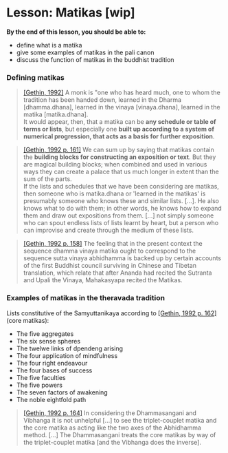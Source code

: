 # Lesson: Matikas [wip]

**By the end of this lesson, you should be able to:**
- define what is a matika
- give some examples of matikas in the pali canon
- discuss the function of matikas in the buddhist tradition


### Defining matikas
> [\[Gethin, 1992\]][@Gethin1992] A monk is "one who has heard much, one to whom the tradition has been handed down, learned in the Dharma [dhamma.dhana], learned in the vinaya [vinaya.dhana], learned in the matika [matika.dhana].  
It would appear, then, that a matika can be **any schedule or table of terms or lists**, but especially one **built up according to a system of numerical progression, that acts as a basis for further exposition**.

> [\[Gethin, 1992 p. 161\]][@Gethin1992] We can sum up by saying that matikas contain the **building blocks for constructing an exposition or text**. But they are magical building blocks; when combined and used in various ways they can create a palace that us much longer in extent than the sum of the parts.  
If the lists and schedules that we have been considering are matikas, then someone who is matika.dhana or 'learned in the matikas' is presumably someone who knows these and similar lists. [...]. He also knows what to do with them; in other words, he knows how to expand them and draw out expositions from them. [...] not simply someone who can spout endless lists of lists learnt by heart, but a person who can improvise and create through the medium of these lists.

> [\[Gethin, 1992 p. 158\]][@Gethin1992] The feeling that in the present context the sequence dhamma vinaya matika ought to correspond to the sequence sutta vinaya abhidhamma is backed up by certain accounts of the first Buddhist council surviving in Chinese and Tibetan translation, which relate that after Ananda had recited the Sutranta and Upali the Vinaya, Mahakasyapa recited the Matikas.


### Examples of matikas in the theravada tradition

Lists constitutive of the Samyuttanikaya according to [\[Gethin, 1992 p. 162\]](@Gethin1992) (core matikas):
- The five aggregates
- The six sense spheres
- The twelwe links of dpendeng arising
- The four application of mindfulness
- The four right endeavour
- The four bases of success
- The five faculties
- The five powers
- The seven factors of awakening
- The noble eightfold path

> [\[Gethin, 1992 p. 164\]](@Gethin1992) In considering the Dhammasangani and Vibhanga it is not unhelpful [...] to see the triplet-couplet matika and the core matika as acting like the two axes of the Abhidhamma method. [...] The Dhammasangani treats the core matikas by way of the triplet-couplet matika [and the Vibhanga does the inverse].



[@Gethin1992]: https://research-information.bristol.ac.uk/en/publications/the-matikas-memorization-mindfulness-and-the-list(87ef71c8-1f15-439f-bc28-9d821dc5fa73).html "Gethin RML. The Matikas: Memorization, Mindfulness and the List. In Gyatso J, editor, In the Mirror of Memory (Reflections on Mindfulness and Remembrance in Indian & Tibetan Buddhism). State University of New York. 1992. p. 149 - 172."
